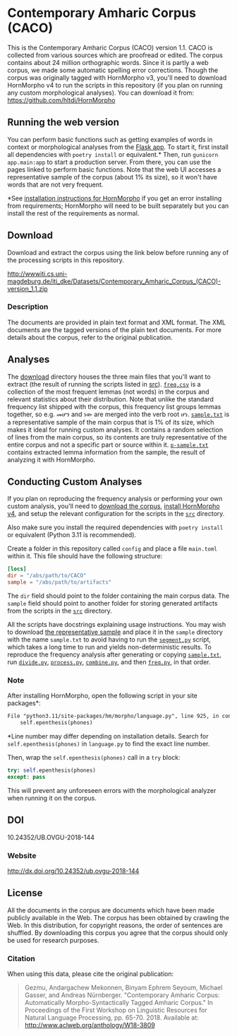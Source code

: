 # Contemporary Amharic Corpus (CACO)

This is the Contemporary Amharic Corpus (CACO) version 1.1.
CACO is collected from various sources which are proofread or edited.
The corpus contains about 24 million orthographic words.
Since it is partly a web corpus, we made some automatic spelling error corrections.
Though the corpus was originally tagged with HornMorpho v3, you'll need to download HornMorpho v4 to run the scripts in this repository (if you plan on running any custom morphological analyses).
You can download it from: <https://github.com/hltdi/HornMorpho>

## Running the web version

You can perform basic functions such as getting examples of words in context or morphological analyses from the [Flask app](./app/).
To start it, first install all dependencies with `poetry install` or equivalent.*
Then, run `gunicorn app.main:app` to start a production server.
From there, you can use the pages linked to perform basic functions.
Note that the web UI accesses a representative sample of the corpus (about 1% its size), so it won't have words that are not very frequent.

*See [installation instructions for HornMorpho](https://github.com/hltdi/HornMorpho) if you get an error installing from requirements; HornMorpho will need to be built separately but you can install the rest of the requirements as normal.

## Download

Download and extract the corpus using the link below before running any of the processing scripts in this repository.

<http://wwwiti.cs.uni-magdeburg.de/iti_dke/Datasets/Contemporary_Amharic_Corpus_(CACO)-version_1.1.zip>

### Description

The documents are provided in plain text format and XML format.
The XML documents are the tagged versions of the plain text documents.
For more details about the corpus, refer to the original publication.

## Analyses

The [download](./download/) directory houses the three main files that you'll want to extract (the result of running the scripts listed in [src](./src/)).
[`freq.csv`](./download/freq.csv) is a collection of the most frequent lemmas (not words) in the corpus and relevant statistics about their distribution.
Note that unlike the standard frequency list shipped with the corpus, this frequency list groups lemmas together, so e.g. መሆን and ነው are merged into the verb root ሆነ.
[`sample.txt`](./download/sample.txt) is a representative sample of the main corpus that is 1% of its size, which makes it ideal for running custom analyses.
It contains a random selection of lines from the main corpus, so its contents are truly representative of the entire corpus and not a specific part or source within it.
[`p-sample.txt`](./download/p-sample.txt) contains extracted lemma information from the sample, the result of analyzing it with HornMorpho.

## Conducting Custom Analyses

If you plan on reproducing the frequency analysis or performing your own custom analysis, you'll need to [download the corpus](#download), [install HornMorpho v4](https://github.com/hltdi/HornMorpho), and setup the relevant configuration for the scripts in the [`src`](./src/) directory.

Also make sure you install the required dependencies with `poetry install` or equivalent (Python 3.11 is recommended).

Create a folder in this repository called `config` and place a file `main.toml` within it.
This file should have the following structure:

```toml
[locs]
dir = "/abs/path/to/CACO"
sample = "/abs/path/to/artifacts"
```

The `dir` field should point to the folder containing the main corpus data.
The `sample` field should point to another folder for storing generated artifacts from the scripts in the [`src`](./src/) directory.

All the scripts have docstrings explaining usage instructions.
You may wish to download [the representative sample](download/sample.txt) and place it in the `sample` directory with the name `sample.txt` to avoid having to run the [`segment.py`](./src/segment.py) script, which takes a long time to run and yields non-deterministic results.
To reproduce the frequency analysis after generating or copying [`sample.txt`](./download/sample.txt), run [`divide.py`](./src/divide.py), [`process.py`](./src/process.py), [`combine.py`](./src/combine.py), and then [`freq.py`](./src/freq.py), in that order.

### Note

After installing HornMorpho, open the following script in your site packages*:

```txt
File "python3.11/site-packages/hm/morpho/language.py", line 925, in convert_phones
    self.epenthesis(phones)
```

*Line number may differ depending on installation details. Search for `self.epenthesis(phones)` in `language.py` to find the exact line number.

Then, wrap the `self.epenthesis(phones)` call in a `try` block:

```py
try: self.epenthesis(phones)
except: pass
```

This will prevent any unforeseen errors with the morphological analyzer when running it on the corpus.

## DOI

10.24352/UB.OVGU-2018-144

### Website

<http://dx.doi.org/10.24352/ub.ovgu-2018-144>

## License

All the documents in the corpus are documents which have been made publicly available in the Web.
The corpus has been obtained by crawling the Web.
In this distribution, for copyright reasons, the order of sentences are shuffled.
By downloading this corpus you agree that the corpus should only be used for research purposes.

### Citation

When using this data, please cite the original publication:

> Gezmu, Andargachew Mekonnen, Binyam Ephrem Seyoum, Michael Gasser, and Andreas Nürnberger. "Contemporary Amharic Corpus: Automatically Morpho-Syntactically Tagged Amharic Corpus." In Proceedings of the First Workshop on Linguistic Resources for Natural Language Processing, pp. 65-70. 2018. Available at: <http://www.aclweb.org/anthology/W18-3809>
